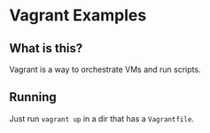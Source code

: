 # Vagrant Examples

## What is this?

Vagrant is a way to orchestrate VMs and run scripts.

## Running

Just run `vagrant up` in a dir that has a `Vagrantfile`.